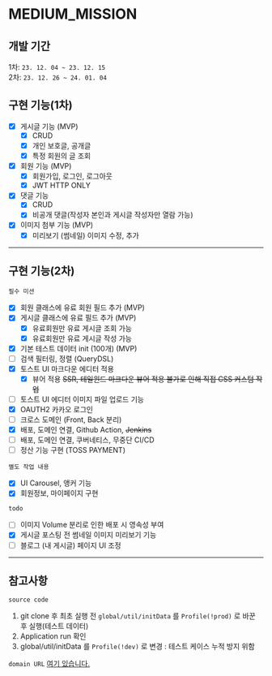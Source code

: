 # MEDIUM_MISSION
## 개발 기간
1차: `23. 12. 04 ~ 23. 12. 15`    
2차: `23. 12. 26 ~ 24. 01. 04`

## 구현 기능(1차)
- [x] 게시글 기능 (MVP)
    - [x] CRUD
    - [x] 개인 보호글, 공개글
    - [x] 특정 회원의 글 조회    
              
- [x] 회원 기능 (MVP)
    - [x] 회원가입, 로그인, 로그아웃
    - [x] JWT HTTP ONLY
                  
- [x] 댓글 기능
    - [x] CRUD
    - [x] 비공개 댓글(작성자 본인과 게시글 작성자만 열람 가능)
                           
- [x] 이미지 첨부 기능 (MVP)
    - [x] 미리보기 (썸네일) 이미지 수정, 추가
    
---
    
## 구현 기능(2차)
`필수 미션`
- [x] 회원 클래스에 유료 회원 필드 추가 (MVP)
- [x] 게시글 클래스에 유료 필드 추가 (MVP)
    - [x] 유료회원만 유료 게시글 조회 가능
    - [x] 유료회원만 유료 게시글 작성 가능   
- [x] 기본 테스트 데이터 init (100개) (MVP)
- [ ] 검색 필터링, 정렬 (QueryDSL)
- [x] 토스트 UI 마크다운 에디터 적용
    - [x] 뷰어 적용 ~~SSR, 테일윈드 마크다운 뷰어 적용 불가로 인해 직접 CSS 커스텀 작업~~
- [ ] 토스트 UI 에디터 이미지 파일 업로드 기능
- [x] OAUTH2 카카오 로그인
- [ ] 크로스 도메인 (Front, Back 분리)
- [x] 배포, 도메인 연결, Github Action, ~~Jenkins~~
- [ ] 배포, 도메인 연결, 쿠버네티스, 무중단 CI/CD
- [ ] 정산 기능 구현 (TOSS PAYMENT)

`별도 작업 내용`
- [x] UI Carousel, 앵커 기능
- [x] 회원정보, 마이페이지 구현

`todo`
- [ ] 이미지 Volume 분리로 인한 배포 시 영속성 부여
- [x] 게시글 포스팅 전 썸네일 이미지 미리보기 기능
- [ ] 블로그 (내 게시글) 페이지 UI 조정
      
---
    
## 참고사항
`source code`
1. git clone 후 최초 실행 전 `global/util/initData` 를 `Profile(!prod)` 로 바꾼 후 실행(테스트 데이터)
2. Application run 확인
3. global/util/initData 를 `Profile(!dev)` 로 변경 : 테스트 케이스 누적 방지 위함
    
`domain URL` [여기 있습니다.](https://medium.bi3a.app)

